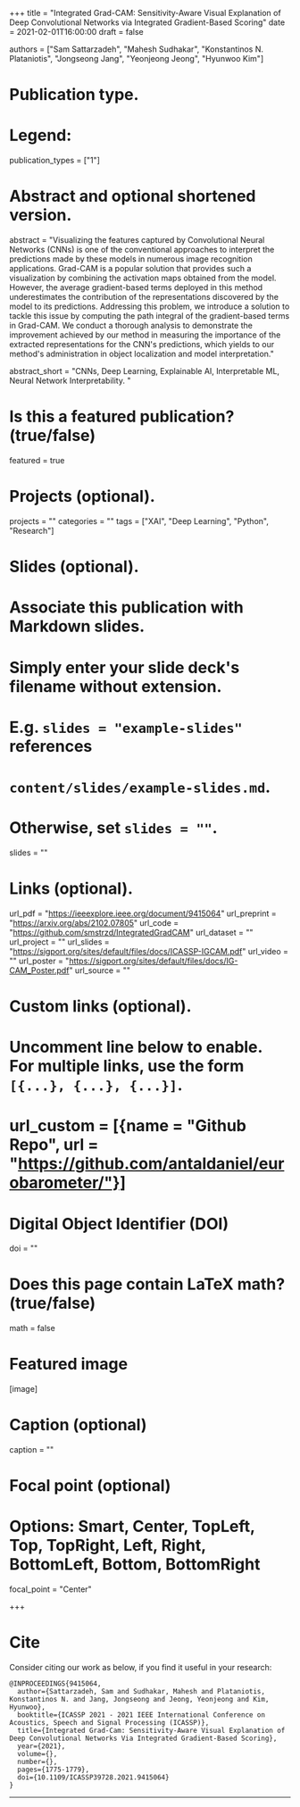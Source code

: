 +++
title = "Integrated Grad-CAM: Sensitivity-Aware Visual Explanation of Deep Convolutional Networks via Integrated Gradient-Based Scoring"
date = 2021-02-01T16:00:00
draft = false

authors = ["Sam Sattarzadeh", "Mahesh Sudhakar", "Konstantinos N. Plataniotis", "Jongseong Jang", "Yeonjeong Jeong", "Hyunwoo Kim"]

# Publication type.
# Legend:

publication_types = ["1"]

# Abstract and optional shortened version.
abstract = "Visualizing the features captured by Convolutional Neural Networks (CNNs) is one of the conventional approaches to interpret the predictions made by these models in numerous image recognition applications. Grad-CAM is a popular solution that provides such a visualization by combining the activation maps obtained from the model. However, the average gradient-based terms deployed in this method underestimates the contribution of the representations discovered by the model to its predictions. Addressing this problem, we introduce a solution to tackle this issue by computing the path integral of the gradient-based terms in Grad-CAM. We conduct a thorough analysis to demonstrate the improvement achieved by our method in measuring the importance of the extracted representations for the CNN's predictions, which yields to our method's administration in object localization and model interpretation."

abstract_short = "CNNs, Deep Learning, Explainable AI, Interpretable ML, Neural Network Interpretability. "

# Is this a featured publication? (true/false)
featured = true

# Projects (optional).
projects = ""
categories = ""
tags = ["XAI", "Deep Learning", "Python", "Research"]

# Slides (optional).
#   Associate this publication with Markdown slides.
#   Simply enter your slide deck's filename without extension.
#   E.g. `slides = "example-slides"` references 
#   `content/slides/example-slides.md`.
#   Otherwise, set `slides = ""`.
slides = ""

# Links (optional).
url_pdf = "https://ieeexplore.ieee.org/document/9415064"
url_preprint = "https://arxiv.org/abs/2102.07805"
url_code = "https://github.com/smstrzd/IntegratedGradCAM"
url_dataset = ""
url_project = ""
url_slides = "https://sigport.org/sites/default/files/docs/ICASSP-IGCAM.pdf"
url_video = ""
url_poster = "https://sigport.org/sites/default/files/docs/IG-CAM_Poster.pdf"
url_source = ""

# Custom links (optional).
#   Uncomment line below to enable. For multiple links, use the form `[{...}, {...}, {...}]`.
# url_custom = [{name = "Github Repo", url = "https://github.com/antaldaniel/eurobarometer/"}]

# Digital Object Identifier (DOI)
doi = ""

# Does this page contain LaTeX math? (true/false)
math = false

# Featured image
[image]
  # Caption (optional)
  caption = ""

  # Focal point (optional)
  # Options: Smart, Center, TopLeft, Top, TopRight, Left, Right, BottomLeft, Bottom, BottomRight
  focal_point = "Center"

+++

# Cite 
Consider citing our work as below, if you find it useful in your research:
```
@INPROCEEDINGS{9415064,
  author={Sattarzadeh, Sam and Sudhakar, Mahesh and Plataniotis, Konstantinos N. and Jang, Jongseong and Jeong, Yeonjeong and Kim, Hyunwoo},
  booktitle={ICASSP 2021 - 2021 IEEE International Conference on Acoustics, Speech and Signal Processing (ICASSP)}, 
  title={Integrated Grad-Cam: Sensitivity-Aware Visual Explanation of Deep Convolutional Networks Via Integrated Gradient-Based Scoring}, 
  year={2021},
  volume={},
  number={},
  pages={1775-1779},
  doi={10.1109/ICASSP39728.2021.9415064}
}

```

---


